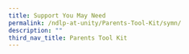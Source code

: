 ```yaml
---
title: Support You May Need
permalink: /ndlp-at-unity/Parents-Tool-Kit/symn/
description: ""
third_nav_title: Parents Tool Kit
---
```

